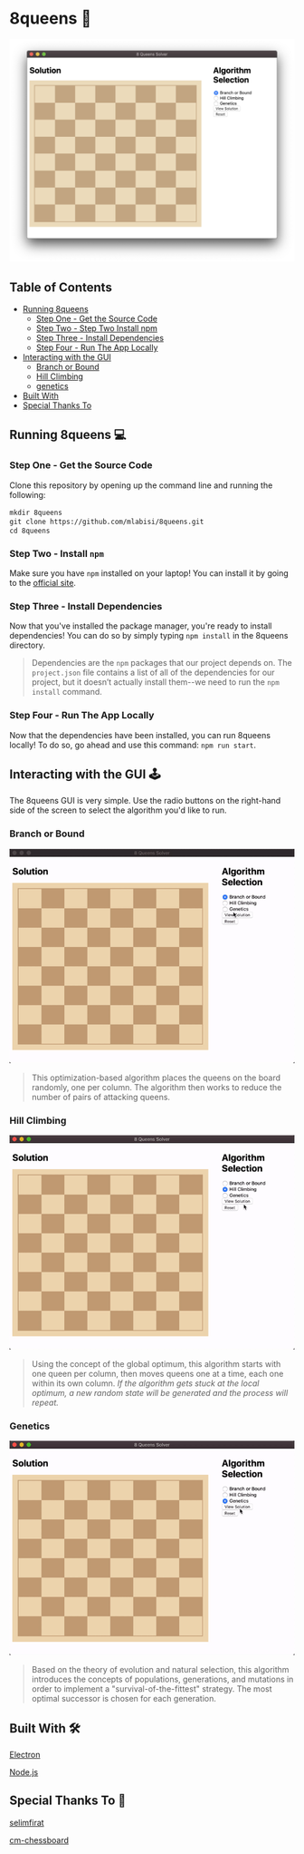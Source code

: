 # 8queens 👑
![screencap](misc/screencap.png "Screencap of initial state")

## Table of Contents
- [Running 8queens](#running-8queens-)
  * [Step One - Get the Source Code](#step-one---get-the-source-code)
  * [Step Two - Step Two Install npm](#step-two---install-npm)
  * [Step Three - Install Dependencies](#step-three---install-dependencies)
  * [Step Four - Run The App Locally](#step-four---run-the-app-locally)
- [Interacting with the GUI](#interacting-with-the-gui-)
  * [Branch or Bound](#branch-or-bound)
  * [Hill Climbing](#hill-climbing)
  * [genetics](#genetics)
- [Built With](#built-with-)
- [Special Thanks To](#special-thanks-to-)

## Running 8queens 💻
### Step One - Get the Source Code
Clone this repository by opening up the command line and running the following:
```shell script
mkdir 8queens
git clone https://github.com/mlabisi/8queens.git
cd 8queens
```

### Step Two - Install `npm`
Make sure you have `npm` installed on your laptop! You can install it by going to the [official site](https://www.npmjs.com/get-npm).

### Step Three - Install Dependencies
Now that you've installed the package manager, you're ready to install dependencies!  You can do so by simply typing `npm install` in the 8queens directory.
> Dependencies are the `npm` packages that our project depends on. The `project.json` file contains a list of all of the dependencies for our project, but it doesn’t actually install them--we need to run the `npm install` command.

### Step Four - Run The App Locally
Now that the dependencies have been installed, you can run 8queens locally! To do so, go ahead and use this command: `npm run start`.

## Interacting with the GUI 🕹
The 8queens GUI is very simple. Use the radio buttons on the right-hand side of the screen to select the algorithm you'd like to run.

### Branch or Bound
![branch or bound demo](misc/bb.gif)
> This optimization-based algorithm places the queens on the board randomly, one per column. The algorithm then works to reduce the number of pairs of attacking queens. 


### Hill Climbing
![hill climbing demo](misc/hc.gif)
> Using the concept of the global optimum, this algorithm starts with one queen per column, then moves queens one at a time, each one within its own column.
_If the algorithm gets stuck at the local optimum, a new random state will be generated and the process will repeat._

### Genetics
![genetics demo](misc/ge.gif)
> Based on the theory of evolution and natural selection, this algorithm introduces the concepts of populations, generations, and mutations in order to implement a "survival-of-the-fittest" strategy. The most optimal successor is chosen for each generation.

## Built With 🛠
[Electron](https://www.electronjs.org/)

[Node.js](https://nodejs.org/en/)

## Special Thanks To 💖
[selimfirat](https://github.com/selimfirat/ai-n-queens)

[cm-chessboard](https://github.com/shaack/cm-chessboard)
